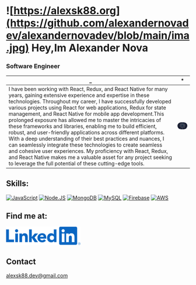 # ![https://alexsk88.org](https://github.com/alexandernovadev/alexandernovadev/blob/main/ima.jpg) Hey,Im Alexander Nova

###  Software Engineer

| _ | * |
|----------|----------|
| I have been working with React, Redux, and React Native for many years, gaining extensive experience and expertise in these technologies. Throughout my career, I have successfully developed various projects using React for web applications, Redux for state management, and React Native for mobile app development.This prolonged exposure has allowed me to master the intricacies of these frameworks and libraries, enabling me to build efficient, robust, and user-friendly applications across different platforms. With a deep understanding of their best practices and nuances, I can seamlessly integrate these technologies to create seamless and cohesive user experiences. My proficiency with React, Redux, and React Native makes me a valuable asset for any project seeking to leverage the full potential of these cutting-edge tools.  | <img src="https://github.com/alexandernovadev/alexandernovadev/blob/main/1338396%20(1)%20(1).png" style="border-radius:20px;width:300px;"/>|





## Skills:


[![JavaScript](https://img.shields.io/badge/JavaScript-F7DF1E?style=for-the-badge&logo=javascript&logoColor=white&labelColor=101010)]()
[![Node.JS](https://img.shields.io/badge/Node.JS-339933?style=for-the-badge&logo=node.js&logoColor=white&labelColor=101010)]()
[![MongoDB](https://img.shields.io/badge/MongoDB-47A248?style=for-the-badge&logo=mongodb&logoColor=white&labelColor=101010)]()
[![MySQL](https://img.shields.io/badge/MySQL-4479A1?style=for-the-badge&logo=mysql&logoColor=white&labelColor=101010)]()
[![Firebase](https://img.shields.io/badge/Firebase-FFCA28?style=for-the-badge&logo=firebase&logoColor=white&labelColor=101010)]()
[![AWS](https://img.shields.io/badge/AWS-232F3E?style=for-the-badge&logo=amazon-aws&logoColor=white&labelColor=101010)]()


## Find me at:

[![LinkedIn](https://github.com/alexandernovadev/alexandernovadev/blob/main/LinkedIn_Logo.svg%20(1).png)](https://www.linkedin.com/in/alexandernovadev)


## Contact

alexsk88.dev@gmail.com
